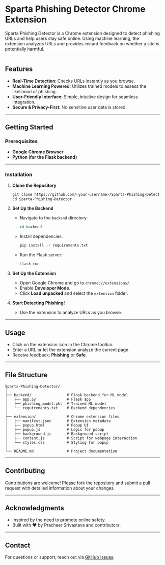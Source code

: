 # Sparta Phishing Detector Chrome Extension

Sparta Phishing Detector is a Chrome extension designed to detect phishing URLs and help users stay safe online. Using machine learning, the extension analyzes URLs and provides instant feedback on whether a site is potentially harmful.

---

## Features
- **Real-Time Detection**: Checks URLs instantly as you browse.
- **Machine Learning Powered**: Utilizes trained models to assess the likelihood of phishing.
- **User-Friendly Interface**: Simple, intuitive design for seamless integration.
- **Secure & Privacy-First**: No sensitive user data is stored.

---

## Getting Started

### Prerequisites
- **Google Chrome Browser**
- **Python (for the Flask backend)**

---

### Installation

1. **Clone the Repository**
   ```bash
   git clone https://github.com/<your-username>/Sparta-Phishing-Detector.git
   cd Sparta-Phishing-Detector
   ```

2. **Set Up the Backend**
   - Navigate to the `backend` directory:
     ```bash
     cd backend
     ```
   - Install dependencies:
     ```bash
     pip install -r requirements.txt
     ```
   - Run the Flask server:
     ```bash
     flask run
     ```

3. **Set Up the Extension**
   - Open Google Chrome and go to `chrome://extensions/`.
   - Enable **Developer Mode**.
   - Click **Load unpacked** and select the `extension` folder.

4. **Start Detecting Phishing!**
   - Use the extension to analyze URLs as you browse.

---

## Usage
- Click on the extension icon in the Chrome toolbar.
- Enter a URL or let the extension analyze the current page.
- Receive feedback: **Phishing** or **Safe**.

---

## File Structure
```
Sparta-Phishing-Detector/
│
├── backend/                # Flask backend for ML model
│   ├── app.py              # Flask app
│   ├── phishing_model.pkl  # Trained ML model
│   └── requirements.txt    # Backend dependencies
│
├── extension/              # Chrome extension files
│   ├── manifest.json       # Extension metadata
│   ├── popup.html          # Popup UI
│   ├── popup.js            # Logic for popup
│   ├── background.js       # Background script
│   ├── content.js          # Script for webpage interaction
│   └── styles.css          # Styling for popup
│
└── README.md               # Project documentation
```

---

## Contributing
Contributions are welcome! Please fork the repository and submit a pull request with detailed information about your changes.


---

## Acknowledgments
- Inspired by the need to promote online safety.
- Built with ❤️ by Pracheer Srivastava and contributors.

---

## Contact
For questions or support, reach out via [GitHub Issues](https://github.com/<your-username>/Sparta-Phishing-Detector/issues).

